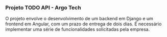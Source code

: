 ### Projeto TODO API - Argo Tech

O projeto envolve o desenvolvimento de um backend em Django e um frontend em Angular, com um prazo de entrega de dois dias. É necessário implementar uma série de funcionalidades solicitadas pela empresa.
